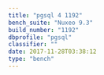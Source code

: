 ```yaml
---
title: "pgsql 4 1192"
bench_suite: "Nuxeo 9.3"
build_number: "1192"
dbprofile: "pgsql"
classifier: ""
date: 2017-11-28T03:38:12
type: "bench"
---
```


